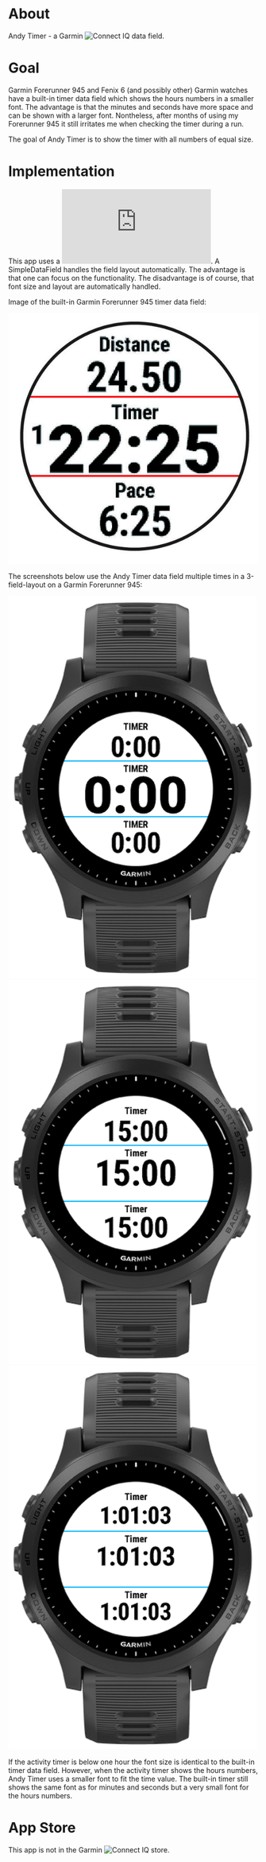 # About

Andy Timer - a Garmin ![Connect IQ](https://developer.garmin.com/connect-iq/overview/) data field.

# Goal

Garmin Forerunner 945 and Fenix 6 (and possibly other) Garmin watches have a built-in timer data field which shows the hours numbers in a smaller font. The advantage is that the minutes and seconds have more space and can be shown with a larger font. Nontheless, after months of using my Forerunner 945 it still irritates me when checking the timer during a run.

The goal of Andy Timer is to show the timer with all numbers of equal size.

# Implementation

This app uses a ![SimpleDataField](https://developer.garmin.com/connect-iq/api-docs/Toybox/WatchUi/SimpleDataField.html). A SimpleDataField handles the field layout automatically. The advantage is that one can focus on the functionality. The disadvantage is of course, that font size and layout are automatically handled. 

Image of the built-in Garmin Forerunner 945 timer data field:

![0](https://github.com/stirnim/garmin-andytimer/blob/master/screenshot/garmin.png)

The screenshots below use the Andy Timer data field multiple times in a 3-field-layout on a Garmin Forerunner 945:

![0](https://github.com/stirnim/garmin-andytimer/blob/master/screenshot/0.png)
![0](https://github.com/stirnim/garmin-andytimer/blob/master/screenshot/1.png)
![0](https://github.com/stirnim/garmin-andytimer/blob/master/screenshot/2.png)

If the activity timer is below one hour the font size is identical to the built-in timer data field. However, when the activity timer shows the hours numbers, Andy Timer uses a smaller font to fit the time value. The built-in timer still shows the same font as for minutes and seconds but a very small font for the hours numbers.

# App Store

This app is not in the Garmin ![Connect IQ store](https://apps.garmin.com/).
